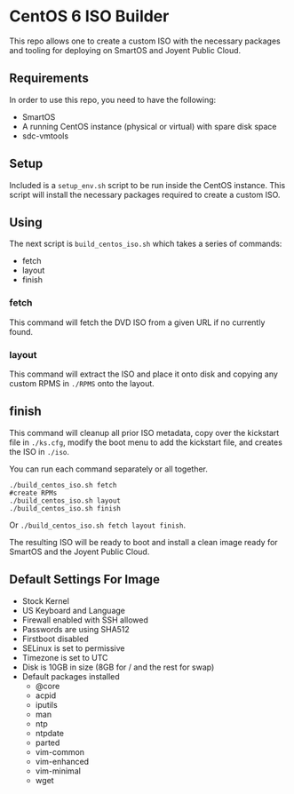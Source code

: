 # CentOS 6 ISO Builder

This repo allows one to create a custom ISO with the necessary packages and
tooling for deploying on SmartOS and Joyent Public Cloud.

## Requirements

In order to use this repo, you need to have the following:

 * SmartOS
 * A running CentOS instance (physical or virtual) with spare disk space
 * sdc-vmtools

## Setup

Included is a `setup_env.sh` script to be run inside the CentOS instance. This
script will install the necessary packages required to create a custom ISO.

## Using

The next script is `build_centos_iso.sh` which takes a series of commands:

 * fetch
 * layout
 * finish

### fetch
This command will fetch the DVD ISO from a given URL if no currently found.

### layout
This command will extract the ISO and place it onto disk and copying any
custom RPMS in `./RPMS` onto the layout.

## finish
This command will cleanup all prior ISO metadata, copy over the kickstart file
in `./ks.cfg`, modify the boot menu to add the kickstart file, and
creates the ISO in `./iso`.

You can run each command separately or all together.

```
./build_centos_iso.sh fetch
#create RPMs
./build_centos_iso.sh layout
./build_centos_iso.sh finish
```

Or `./build_centos_iso.sh fetch layout finish`.

The resulting ISO will be ready to boot and install a clean image ready for
SmartOS and the Joyent Public Cloud.

## Default Settings For Image

* Stock Kernel
* US Keyboard and Language
* Firewall enabled with SSH allowed
* Passwords are using SHA512
* Firstboot disabled
* SELinux is set to permissive
* Timezone is set to UTC
* Disk is 10GB in size (8GB for / and the rest for swap)
* Default packages installed
   * @core
   * acpid
   * iputils
   * man
   * ntp
   * ntpdate
   * parted
   * vim-common
   * vim-enhanced
   * vim-minimal
   * wget
